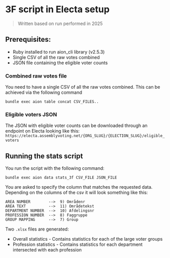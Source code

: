 # 3F script in Electa setup
> Written based on run performed in 2025

## Prerequisites:
- Ruby installed to run aion_cli library (v2.5.3)
- Single CSV of all the raw votes combined
- JSON file containing the eligible voter counts

### Combined raw votes file
You need to have a single CSV of all the raw votes combined. This can be achieved via the following command
```
bundle exec aion table concat CSV_FILES..
```
### Eligible voters JSON
The JSON with eligible voter counts can be downloaded through an endpoint on Electa looking like this:
`https://electa.assemblyvoting.net/{ORG_SLUG}/{ELECTION_SLUG}/eligible_voters`

## Running the stats script
You run the script with the following command:
```
bundle exec aion data stats_3f CSV_FILE JSON_FILE
```
You are asked to specify the column that matches the requested data. Depending on the columns of the csv it will look something like this:
```
AREA NUMBER        -->  9) Områdenr
AREA TEXT          -->  11) Områdetekst
DEPARTMENT NUMBER  -->  10) Afdelingsnr
PROFESSION NUMBER  -->  8) Faggruppe
GROUP MAPPING      -->  7) Group
```
Two `.xlsx` files are generated:
- Overall statistics - Contains statistics for each of the large voter groups
- Profession statistics - Contains statistics for each department intersected with each profession